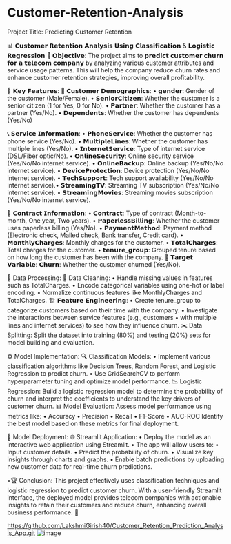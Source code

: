 # Customer-Retention-Analysis
Project Title: Predicting Customer Retention 

📊 𝗖𝘂𝘀𝘁𝗼𝗺𝗲𝗿 𝗥𝗲𝘁𝗲𝗻𝘁𝗶𝗼𝗻 𝗔𝗻𝗮𝗹𝘆𝘀𝗶𝘀 𝗨𝘀𝗶𝗻𝗴 𝗖𝗹𝗮𝘀𝘀𝗶𝗳𝗶𝗰𝗮𝘁𝗶𝗼𝗻 & 𝗟𝗼𝗴𝗶𝘀𝘁𝗶𝗰 𝗥𝗲𝗴𝗿𝗲𝘀𝘀𝗶𝗼𝗻
🎯 𝗢𝗯𝗷𝗲𝗰𝘁𝗶𝘃𝗲:
The project aims to 𝗽𝗿𝗲𝗱𝗶𝗰𝘁 𝗰𝘂𝘀𝘁𝗼𝗺𝗲𝗿 𝗰𝗵𝘂𝗿𝗻 𝗳𝗼𝗿 𝗮 𝘁𝗲𝗹𝗲𝗰𝗼𝗺 𝗰𝗼𝗺𝗽𝗮𝗻𝘆 by analyzing various customer attributes and service usage patterns. This will help the company reduce churn rates and enhance customer retention strategies, improving overall profitability.

🔑 𝗞𝗲𝘆 𝗙𝗲𝗮𝘁𝘂𝗿𝗲𝘀:
👤 𝗖𝘂𝘀𝘁𝗼𝗺𝗲𝗿 𝗗𝗲𝗺𝗼𝗴𝗿𝗮𝗽𝗵𝗶𝗰𝘀:
• 𝗴𝗲𝗻𝗱𝗲𝗿: Gender of the customer (Male/Female).
• 𝗦𝗲𝗻𝗶𝗼𝗿𝗖𝗶𝘁𝗶𝘇𝗲𝗻: Whether the customer is a senior citizen (1 for Yes, 0 for No).
• 𝗣𝗮𝗿𝘁𝗻𝗲𝗿: Whether the customer has a partner (Yes/No).
• 𝗗𝗲𝗽𝗲𝗻𝗱𝗲𝗻𝘁𝘀: Whether the customer has dependents (Yes/No)

📞 𝗦𝗲𝗿𝘃𝗶𝗰𝗲 𝗜𝗻𝗳𝗼𝗿𝗺𝗮𝘁𝗶𝗼𝗻:
• 𝗣𝗵𝗼𝗻𝗲𝗦𝗲𝗿𝘃𝗶𝗰𝗲: Whether the customer has phone service (Yes/No).
• 𝗠𝘂𝗹𝘁𝗶𝗽𝗹𝗲𝗟𝗶𝗻𝗲𝘀: Whether the customer has multiple lines (Yes/No).
• 𝗜𝗻𝘁𝗲𝗿𝗻𝗲𝘁𝗦𝗲𝗿𝘃𝗶𝗰𝗲: Type of internet service (DSL/Fiber optic/No).
• 𝗢𝗻𝗹𝗶𝗻𝗲𝗦𝗲𝗰𝘂𝗿𝗶𝘁𝘆: Online security service (Yes/No/No internet service).
• 𝗢𝗻𝗹𝗶𝗻𝗲𝗕𝗮𝗰𝗸𝘂𝗽: Online backup (Yes/No/No internet service).
• 𝗗𝗲𝘃𝗶𝗰𝗲𝗣𝗿𝗼𝘁𝗲𝗰𝘁𝗶𝗼𝗻: Device protection (Yes/No/No internet service).
• 𝗧𝗲𝗰𝗵𝗦𝘂𝗽𝗽𝗼𝗿𝘁: Tech support availability (Yes/No/No internet service).• 𝗦𝘁𝗿𝗲𝗮𝗺𝗶𝗻𝗴𝗧𝗩: Streaming TV subscription (Yes/No/No internet service).
• 𝗦𝘁𝗿𝗲𝗮𝗺𝗶𝗻𝗴𝗠𝗼𝘃𝗶𝗲𝘀: Streaming movies subscription (Yes/No/No internet service).

📜 𝗖𝗼𝗻𝘁𝗿𝗮𝗰𝘁 𝗜𝗻𝗳𝗼𝗿𝗺𝗮𝘁𝗶𝗼𝗻:
• 𝗖𝗼𝗻𝘁𝗿𝗮𝗰𝘁: Type of contract (Month-to-month, One year, Two years).
• 𝗣𝗮𝗽𝗲𝗿𝗹𝗲𝘀𝘀𝗕𝗶𝗹𝗹𝗶𝗻𝗴: Whether the customer uses paperless billing (Yes/No).
• 𝗣𝗮𝘆𝗺𝗲𝗻𝘁𝗠𝗲𝘁𝗵𝗼𝗱: Payment method (Electronic check, Mailed check, Bank transfer, Credit card).
• 𝗠𝗼𝗻𝘁𝗵𝗹𝘆𝗖𝗵𝗮𝗿𝗴𝗲𝘀: Monthly charges for the customer.
• 𝗧𝗼𝘁𝗮𝗹𝗖𝗵𝗮𝗿𝗴𝗲𝘀: Total charges for the customer.
• 𝘁𝗲𝗻𝘂𝗿𝗲_𝗴𝗿𝗼𝘂𝗽: Grouped tenure based on how long the customer has been with the company.
🎯 𝗧𝗮𝗿𝗴𝗲𝘁 𝗩𝗮𝗿𝗶𝗮𝗯𝗹𝗲:
𝗖𝗵𝘂𝗿𝗻: Whether the customer churned (Yes/No).

🔧 Data Processing:
🧼 Data Cleaning:
• Handle missing values in features such as       TotalCharges.
•  Encode categorical variables using one-hot or label encoding.
•  Normalize continuous features like MonthlyCharges and  TotalCharges.
🏗️ 𝗙𝗲𝗮𝘁𝘂𝗿𝗲 𝗘𝗻𝗴𝗶𝗻𝗲𝗲𝗿𝗶𝗻𝗴:
 • Create tenure_group to categorize customers based on their time with the company.
• Investigate the interactions between service features (e.g., customers 
• with multiple lines and internet services) to see how they influence churn.
✂️ Data Splitting:
Split the dataset into training (80%) and testing (20%) sets for model building and evaluation.

⚙️ Model Implementation:
🔍 Classification Models:
	• Implement various classification algorithms like Decision Trees, Random Forest, and Logistic Regression to predict churn.
	• Use GridSearchCV to perform hyperparameter tuning and optimize model performance.
📉 Logistic Regression:
Build a logistic regression model to determine the probability of churn and interpret the coefficients to understand the key drivers of customer churn.
📊 Model Evaluation:
Assess model performance using metrics like:
	• Accuracy
	• Precision
	• Recall
	• F1-Score
	• AUC-ROC
Identify the best model based on these metrics for final deployment.

🚀 Model Deployment:
🌐 Streamlit Application:
	• Deploy the model as an interactive web application using Streamlit.
	• The app will allow users to:
	• Input customer details.
	• Predict the probability of churn.
	• Visualize key insights through charts and graphs.
	• Enable batch predictions by uploading new customer data for real-time churn predictions.

•🏆 Conclusion:
This project effectively uses classification techniques and logistic regression to predict customer churn. With a user-friendly Streamlit interface, the deployed model provides telecom companies with actionable insights to retain their customers and reduce churn, enhancing overall business performance. 🚀

https://github.com/LakshmiGirish40/Customer_Retention_Prediction_Analysis_App.git
![image](https://github.com/user-attachments/assets/360bfb7d-7379-42da-afd9-1f1e1f986d7b)
